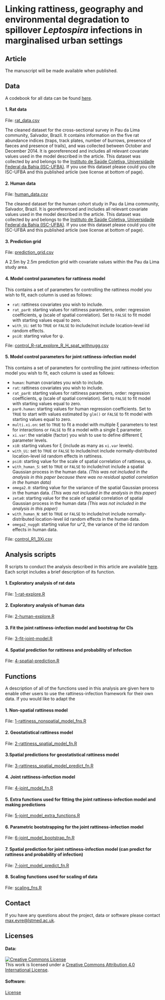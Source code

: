 # Linking rattiness, geography and environmental degradation to spillover *Leptospira* infections in marginalised urban settings

## Article
The manuscript will be made available when published.

## Data
A codebook for all data can be found [here](https://github.com/maxeyre/rattiness-infection-framework/blob/main/Data/codebook.md).
#### 1. Rat data
File: [rat_data.csv](https://github.com/maxeyre/rattiness-infection-framework/blob/main/Data/rat_data.csv) 

The cleaned dataset for the cross-sectional survey in Pau da Lima community, Salvador, Brazil. It contains information on the five rat abundance indices (traps, track plates, number of burrows, presence of faeces and presence of trails), and was collected between October and December 2014. It is georeferenced and includes all relevant covariate values used in the model described in the article. This dataset was collected by and belongs to the [Instituto de Saúde Coletiva, Universidade Federal da Bahia (ISC-UFBA)](http://www.isc.ufba.br/). If you use this dataset please could you cite ISC-UFBA and this published article (see license at bottom of page).

#### 2. Human data
File: [human_data.csv](https://github.com/maxeyre/rattiness-infection-framework/blob/main/Data/human_data.csv) 

The cleaned dataset for the human cohort study in Pau da Lima community, Salvador, Brazil. It is georeferenced and includes all relevant covariate values used in the model described in the article. This dataset was collected by and belongs to the [Instituto de Saúde Coletiva, Universidade Federal da Bahia (ISC-UFBA)](http://www.isc.ufba.br/). If you use this dataset please could you cite ISC-UFBA and this published article (see license at bottom of page).

#### 3. Prediction grid
File: [prediction_grid.csv](https://github.com/maxeyre/rattiness-infection-framework/blob/main/Data/prediction_grid.csv)

A 2.5m by 2.5m prediction grid with covariate values within the Pau da Lima study area.

#### 4. Model control parameters for rattiness model
This contains a set of parameters for controlling the rattiness model you wish to fit, each column is used as follows:
- `rat`: rattiness covariates you wish to include.
- `rat_par0`: starting values for rattiness parameters, order: regression coefficients, φ (scale of spatial correlation). Set to `FALSE` to fit model with starting values equal to zero.
- `with_Ui`: set to `TRUE` or `FALSE` to include/not include location-level iid random effects.
- `psi0`: starting value for ψ.

File: [control_R-rat_explore_R_H_spat_withnugg.csv](https://github.com/maxeyre/rattiness-infection-framework/blob/main/Data/control_R-rat_explore_R_H_spat_withnugg.csv)

#### 5. Model control parameters for joint rattiness-infection model
This contains a set of parameters for controlling the joint rattiness-infection model you wish to fit, each column is used as follows:
- `human`: human covariates you wish to include.
- `rat`: rattiness covariates you wish to include.
- `rat_par0`:  starting values for rattiness parameters, order: regression coefficients, φ (scale of spatial correlation). Set to `FALSE` to fit model with starting values equal to zero.
- `par0.human`: starting values for human regression coefficients. Set to `TRUE` to start with values estimated by `glm()` or `FALSE` to fit model with starting values equal to zero.
- `multi.xi.on`: set to `TRUE` to fit a model with multiple ξ parameters to test for interactions or `FALSE` to fit a model with a single ξ parameter.
- `xi.var`: the variable (factor) you wish to use to define different ξ parameter levels.
- `xi0`: starting values for ξ (include as many as `xi.var` levels).
- `with_Ui`: set to `TRUE` or `FALSE` to include/not include normally-distributed location-level iid random effects in rattiness.
- `psi0`: starting value for the scale of spatial correlation of rattiness, ψ.
- `with_human_S`: set to `TRUE` or `FALSE` to include/not include a spatial Gaussian process in the human data. *(This was not included in the analysis in this paper because there was no residual spatial correlation in the human data)*
- `omega2.0`: starting value for the variance of the spatial Gaussian process in the human data. *(This was not included in the analysis in this paper)*
- `zeta0`: starting value for the scale of spatial correlation of spatial Gaussian process in the human data *(This was not included in the analysis in this paper)*
- `with_human_N`: set to `TRUE` or `FALSE` to include/not include normally-distributed location-level iid random effects in the human data.
- `omega2_nugg0`: starting value for ω^2, the variance of the iid random effects in human data.

File: [control_R1_3Xi.csv](https://github.com/maxeyre/rattiness-infection-framework/blob/main/Data/control_R1_3Xi.csv)

## Analysis scripts
R scripts to conduct the analysis described in this article are available [here](https://github.com/maxeyre/rattiness-infection-framework/tree/main/Scripts). Each script includes a brief description of its function.

#### 1. Exploratory analysis of rat data
File: [1-rat-explore.R](https://github.com/maxeyre/rattiness-infection-framework/blob/main/Functions/1-rattiness_nonspatial_model_fns.R)

#### 2. Exploratory analysis of human data
File: [2-human-explore.R](https://github.com/maxeyre/rattiness-infection-framework/blob/main/Scripts/2-human-explore.R)

#### 3. Fit the joint rattiness-infection model and bootstrap for CIs
File: [3-fit-joint-model.R](https://github.com/maxeyre/rattiness-infection-framework/blob/main/Scripts/3-fit-joint-model.R)

#### 4. Spatial prediction for rattiness and probability of infection
File: [4-spatial-prediction.R](https://github.com/maxeyre/rattiness-infection-framework/blob/main/Scripts/4-spatial-prediction.R)

## Functions
A description of all of the functions used in this analysis are given here to enable other users to use the rattiness-infection framework for their own data. If you would like to adapt the 

#### 1. Non-spatial rattiness model
File: [1-rattiness_nonspatial_model_fns.R](https://github.com/maxeyre/rattiness-infection-framework/blob/main/Functions/ECO_nonspatial_model_fns.R)

#### 2. Geostatistical rattiness model
File: [2-rattiness_spatial_model_fn.R](https://github.com/maxeyre/rattiness-infection-framework/blob/main/Functions/2-rattiness_spatial_model_fn.R)

#### 3.Spatial predictions for geostatistical rattiness model
File: [3-rattiness_spatial_model_predict_fn.R](https://github.com/maxeyre/rattiness-infection-framework/blob/main/Functions/3-rattiness_spatial_model_predict_fn.R)

#### 4. Joint rattiness-infection model
File: [4-joint_model_fn.R](https://github.com/maxeyre/rattiness-infection-framework/blob/main/Functions/4-joint_model_fn.R)

#### 5. Extra functions used for fitting the joint rattiness-infection model and making predictions
File: [5-joint_model_extra_functions.R](https://github.com/maxeyre/rattiness-infection-framework/blob/main/Functions/5-joint_model_extra_functions.R)

#### 6. Parametric bootstrapping for the joint rattiness-infection model
File: [6-joint_model_bootstrap_fn.R](https://github.com/maxeyre/rattiness-infection-framework/blob/main/Functions/6-joint_model_bootstrap_fn.R)

#### 7. Spatial prediction for joint rattiness-infection model (can predict for rattiness and probability of infection)
File: [7-joint_model_predict_fn.R](https://github.com/maxeyre/rattiness-infection-framework/blob/main/Functions/7-joint_model_predict_fn.R)

#### 8. Scaling functions used for scaling of data
File: [scaling_fns.R](https://github.com/maxeyre/rattiness-infection-framework/blob/main/Functions/scaling_fns.R)

## Contact
If you have any questions about the project, data or software please contact max.eyre@lstmed.ac.uk.

## Licenses
#### Data:
<a rel="license" href="http://creativecommons.org/licenses/by/4.0/"><img alt="Creative Commons License" style="border-width:0" src="https://i.creativecommons.org/l/by/4.0/88x31.png" /></a><br />This work is licensed under a <a rel="license" href="http://creativecommons.org/licenses/by/4.0/">Creative Commons Attribution 4.0 International License</a>.

#### Software: 
[License](https://github.com/maxeyre/rattiness-infection-framework/blob/main/LICENSE)
